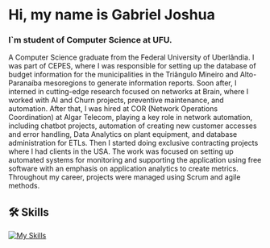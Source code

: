 
# Hi, my name is Gabriel Joshua

### I`m student of Computer Science at UFU.

A Computer Science graduate from the Federal University of Uberlândia. I was part of CEPES, where I was responsible for setting up the database of budget information for the municipalities in the Triângulo Mineiro and Alto-Paranaíba mesoregions to generate information reports. Soon after, I interned in cutting-edge research focused on networks at Brain, where I worked with AI and Churn projects, preventive maintenance, and automation. After that, I was hired at COR (Network Operations Coordination) at Algar Telecom, playing a key role in network automation, including chatbot projects, automation of creating new customer accesses and error handling, Data Analytics on plant equipment, and database administration for ETLs. Then I started doing exclusive contracting projects where I had clients in the USA. The work was focused on setting up automated systems for monitoring and supporting the application using free software with an emphasis on application analytics to create metrics. Throughout my career, projects were managed using Scrum and agile methods.


## 🛠 Skills
[![My Skills](https://skillicons.dev/icons?i=js,html,css,py,java,spring,git,c,vim,r,postgres,flask,django,bitbucket,bash,arduino,git,angular&theme=dark&perline=10)](https://skillicons.dev)
